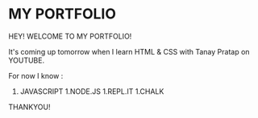 # MY PORTFOLIO

HEY! WELCOME TO MY PORTFOLIO!

It's coming up tomorrow when I learn HTML & CSS with Tanay Pratap on YOUTUBE.

For now I know :
1. JAVASCRIPT
1.NODE.JS
1.REPL.IT
1.CHALK

THANKYOU!